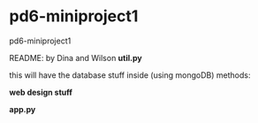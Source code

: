 pd6-miniproject1
================

pd6-miniproject1

README:
by Dina and Wilson
<b>util.py</b>
<p>this will have the database stuff inside (using mongoDB)
methods:

</p>

<b>web design stuff</b>

<b> app.py </b>

